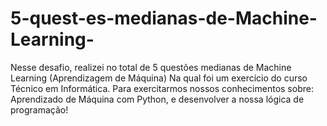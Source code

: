 # 5-quest-es-medianas-de-Machine-Learning-
Nesse desafio, realizei no total de 5 questões medianas de Machine Learning (Aprendizagem de Máquina) Na qual foi um exercício do curso Técnico em Informática. Para exercitarmos nossos conhecimentos sobre: Aprendizado de Máquina com Python, e desenvolver a nossa lógica de programação! 
